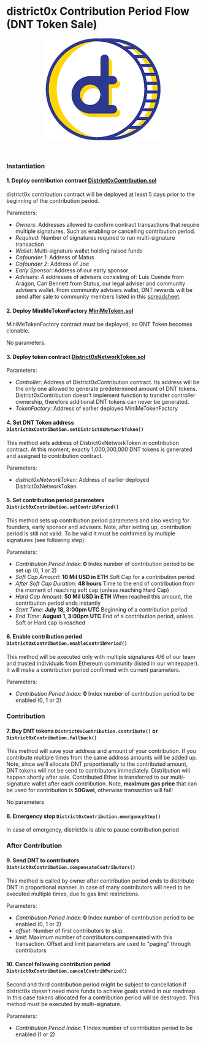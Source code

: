 # district0x Contribution Period Flow (DNT Token Sale)

<p align="center">
<img src="resources/public/images/dnt-logo-300.png"/>
</p>
<br>

### Instantiation

#### 1. Deploy contribution contract [District0xContribution.sol](/resources/public/contracts/src/District0xContribution.sol)
district0x contribution contract will be deployed at least 5 days prior to the beginning of the contribution period.

Parameters:
- _Owners_: Addresses allowed to confirm contract transactions that require multiple signatures. Such as enabling or cancelling contribution period.
- _Required_: Number of signatures required to run multi-signature transaction
- _Wallet_: Multi-signature wallet holding raised funds
- _Cofounder 1_: Address of Matus
- _Cofounder 2_: Address of Joe
- _Early Sponsor_: Address of our early sponsor
- _Advisers_: 4 addresses of advisers consisting of: Luis Cuende from Aragon, Carl Bennett from Status, our legal adviser and community advisers wallet.
From community advisers wallet, DNT rewards will be send after sale to community members listed in this [spreadsheet](https://docs.google.com/spreadsheets/d/11Kw5JK2YTFQzoC5yHH7EcGJAF3Ve9ypz3M6J12h0PmU/edit#gid=0).

#### 2. Deploy MiniMeTokenFactory [MiniMeToken.sol](/resources/public/contracts/src/MiniMeToken.sol)
MiniMeTokenFactory contract must be deployed, so DNT Token becomes clonable.

No parameters.
 
#### 3. Deploy token contract [District0xNetworkToken.sol](/resources/public/contracts/src/District0xNetworkToken.sol)


Parameters:
- _Controller_: Address of District0xContribution contract. Its address will be the only one allowed to generate predetermined
 amount of DNT tokens. District0xContribution doesn't implement function to transfer controller ownership, therefore additional
 DNT tokens can never be generated.
- _TokenFactory_: Address of earlier deployed MiniMeTokenFactory

#### 4. Set DNT Token address `District0xContribution.setDistrict0xNetworkToken()`
This method sets address of District0xNetworkToken in contribution contract. At this moment, exactly 1,000,000,000 DNT
tokens is generated and assigned to contribution contract. 

Parameters:
- _district0xNetworkToken_: Address of earlier deployed District0xNetworkToken 


#### 5. Set contribution period parameters `District0xContribution.setContribPeriod()`
This method sets up contribution period parameters and also vesting for founders, early sponsor and advisers. Note, after
setting up, contribution period is still not valid. To be valid it must be confirmed by multiple signatures (see following step).
  
Parameters:
- _Contribution Period Index_: **0** Index number of contribution period to be set up (0, 1 or 2)
- _Soft Cap Amount_: **10 Mil USD in ETH** Soft Cap for a contribution period
- _After Soft Cap Duration_: **48 hours** Time to the end of contribution from the moment of reaching soft cap (unless reaching Hard Cap)
- _Hard Cap Amount_: **50 Mil USD in ETH** When reached this amount, the contribution period ends instantly
- _Start Time_: **July 18, 3:00pm UTC** Beginning of a contribution period
- _End Time_: **August 1, 3:00pm UTC** End of a contribution period, unless Soft or Hard cap is reached

#### 6. Enable contribution period `District0xContribution.enableContribPeriod()`
This method will be executed only with multiple signatures 4/6 of our team and trusted individuals from Ethereum community (listed in our whitepaper).
It will make a contribution period confirmed with current parameters. 

Parameters:
- _Contribution Period Index_: **0** Index number of contribution period to be enabled (0, 1 or 2)

### Contribution

#### 7. Buy DNT tokens `District0xContribution.contribute()` or `District0xContribution.fallback()` 
This method will save your address and amount of your contribution. If you contribute multiple times from the
same address amounts will be added up. Note, since we'll allocate DNT proportionally to the contributed amount, DNT
tokens will not be send to contributors immediately. Distribution will happen shortly after sale. Contributed
Ether is transferred to our multi-signature wallet after each contribution. Note, **maximum gas price** that can be
used for contribution is **50Gwei**, otherwise transaction will fail!

No parameters

#### 8. Emergency stop `District0xContribution.emergencyStop()`
In case of emergency, district0x is able to pause contribution period

### After Contribution

#### 9. Send DNT to contributors `District0xContribution.compensateContributors()`
This method is called by owner after contribution period ends to distribute DNT in proportional manner. 
In case of many contributors will need to be executed multiple times, due to gas limit restrictions.

Parameters:
- _Contribution Period Index_: **0** Index number of contribution period to be enabled (0, 1 or 2)
- _offset_: Number of first contributors to skip.
- _limit_: Maximum number of contributors compensated with this transaction. Offset and limit parameters are 
used to "paging" through contributors

#### 10. Cancel following contribution period `District0xContribution.cancelContribPeriod()`
Second and third contribution period might be subject to cancellation if district0x doesn't need more funds to
achieve goals stated in our roadmap. In this case tokens allocated for a contribution period will be destroyed.
This method must be executed by multi-signature.

Parameters:
- _Contribution Period Index_: **1** Index number of contribution period to be enabled (1 or 2)









